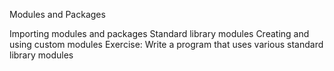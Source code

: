 Modules and Packages

Importing modules and packages
Standard library modules
Creating and using custom modules
Exercise: Write a program that uses various standard library modules